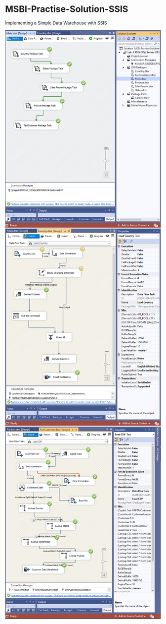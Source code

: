 # MSBI-Practise-Solution-SSIS
İmplementing a Simple Data Warehouse with SSIS

![Main](https://github.com/skrbyrm/MSBI-Practise-Solution-SSIS/blob/master/Data/img/Main.PNG)
![Country](https://github.com/skrbyrm/MSBI-Practise-Solution-SSIS/blob/master/Data/img/country.PNG)
![Fact](https://github.com/skrbyrm/MSBI-Practise-Solution-SSIS/blob/master/Data/img/Fact.PNG)
